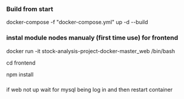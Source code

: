 
### Build from start
docker-compose -f "docker-compose.yml" up -d --build


### instal module nodes manualy (first time use) for frontend


docker run -it  stock-analysis-project-docker-master_web  /bin/bash

cd frontend

npm install


###
if web not up  wait for  mysql being log in and then restart  container